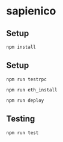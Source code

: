 # sapienico

## Setup
`npm install`

## Setup
`npm run testrpc`

`npm run eth_install`

`npm run deploy`


## Testing

`npm run test`